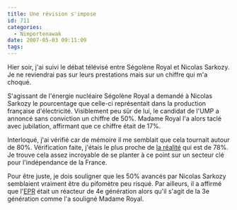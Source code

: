 ```yaml
---
title: Une révision s'impose
id: 711
categories:
  - Nimportenawak
date: 2007-05-03 09:11:09
tags:
---
```


Hier soir, j'ai suivi le débat télévisé entre Ségolène Royal et Nicolas Sarkozy. Je ne reviendrai pas sur leurs prestations mais sur un chiffre qui m'a choqué.

S'agissant de l'énergie nucléaire Ségolène Royal a demandé à Nicolas Sarkozy le pourcentage que celle-ci représentait dans la production française d'électricité. Visiblement peu sûr de lui, le candidat de l'UMP a annoncé sans conviction un chiffre de 50%. Madame Royal l'a alors taclé avec jubilation, affirmant que ce chiffre était de 17%.

Interloqué, j'ai vérifié car de mémoire il me semblait que cela tournait autour de 80%. Vérification faite, j'étais le plus proche de [la réalité](http://fr.wikipedia.org/wiki/%C3%89nergie_nucl%C3%A9aire) qui est de 78%. Je trouve cela assez incroyable de se planter à ce point sur un secteur clé pour l'indépendance de la France.

Pour être juste, je dois souligner que les 50% avancés par Nicolas Sarkozy semblaient vraiment être du pifomètre peu risqué. Par ailleurs, il a affirmé que l'[EPR](http://fr.wikipedia.org/wiki/R%C3%A9acteur_pressuris%C3%A9_europ%C3%A9en) était un réacteur de 4e génération alors qu'il s'agit de la 3e génération comme l'a souligné Madame Royal.